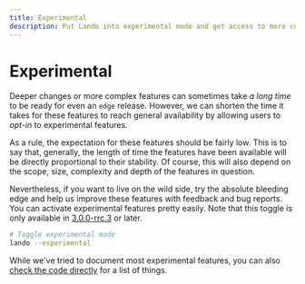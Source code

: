 ```yaml
---
title: Experimental
description: Put Lando into experimental mode and get access to more cutting edge features.
---
```


# Experimental

Deeper changes or more complex features can sometimes take _a long time_ to be ready for even an `edge` release. However, we can shorten the time it takes for these features to reach general availability by allowing users to _opt-in_ to experimental features.

As a rule, the expectation for these features should be fairly low. This is to say that, generally, the length of time the features have been available will be directly proportional to their stability. Of course, this will also depend on the scope, size, complexity and depth of the features in question.

Nevertheless, if you want to live on the wild side, try the absolute bleeding edge and help us improve these features with feedback and bug reports. You can activate experimental features pretty easily. Note that this toggle is only available in [3.0.0-rrc.3](https://docs.lndo.site/help/2020-changelog.html) or later.

```bash
# Toggle experimental mode
lando --experimental
```

While we've tried to document most experimental features, you can also [check the code directly](https://github.com/lando/lando/tree/master/experimental/plugins) for a list of things.
